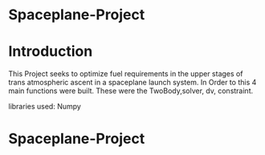 # Spaceplane-Project

# Introduction

This Project seeks to optimize fuel requirements in the upper stages of trans atmospheric ascent in a spaceplane launch system. In Order to this 4 main functions were built. These were the TwoBody,solver, dv, constraint.

libraries used: Numpy

# 
# Spaceplane-Project



